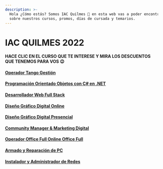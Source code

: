 ```yaml
---
description: >-
  Hola ¿Cómo estás? Somos IAC Quilmes 👋 en esta web vas a poder encontrar info
  sobre nuestros cursos, promos, días de cursada y temarios.
---
```


# IAC QUILMES 2022

#### HACE CLIC EN EL CURSO QUE TE INTERESE Y MIRA LOS DESCUENTOS QUE TENEMOS PARA VOS 😉

#### [Operador Tango Gestión](op.-sistema-tango-gestion.md)

#### [Programación Orientado Objetos con C# en .NET](progobjetos.md)

#### [Desarrollador Web Full Stack](deswebfullstack.md)

#### [Diseño Gráfico Digital Online](disenografico.md)

#### [Diseño Gráfico Digital Presencial](diseno-grafico-presencial.md)

#### [Community Manager & Marketing Digital](communityandmarketing.md)

#### [Operador Office Full Online Office Full](officefull.md)

#### [Armado y Reparación de PC](reppc.md)

#### [Instalador y Administrador de Redes](redesonline.md)
